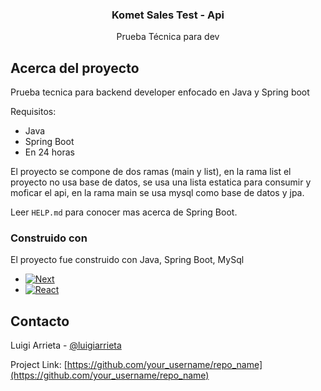 <h3 align="center">Komet Sales Test - Api</h3>

  <p align="center">
    Prueba Técnica para dev
  </p>

<!-- ABOUT THE PROJECT -->
## Acerca del proyecto

Prueba tecnica para backend developer enfocado en Java y Spring boot

Requisitos:
* Java
* Spring Boot
* En 24 horas

El proyecto se compone de dos ramas (main y list), en la rama list el proyecto no usa base de datos, se usa una lista estatica para consumir y moficar el api, en la rama main se usa mysql como base de datos y jpa.

Leer `HELP.md` para conocer mas acerca de Spring Boot.

### Construido con

El proyecto fue construido con Java, Spring Boot, MySql

* [![Next][Java]][Java-url]
* [![React][Spring]][Spring-url]

<!-- CONTACT -->
## Contacto

Luigi Arrieta - [@luigiarrieta](https://www.linkedin.com/in/luigi-arrieta/)

Project Link: [https://github.com/your_username/repo_name](https://github.com/your_username/repo_name)

<!-- MARKDOWN LINKS & IMAGES -->
[product-screenshot]: images/screenshot.png
[Java]: https://img.shields.io/badge/Java-20232A
[Java-url]: https://www.java.com/es/
[Spring]: https://img.shields.io/badge/SpringBoot-20232A
[Spring-url]: https://spring.io/